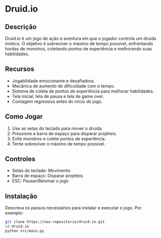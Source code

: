 # Druid.io

## Descrição
Druid.io é um jogo de ação e aventura em que o jogador controla um druida místico. O objetivo é sobreviver o máximo de tempo possível, enfrentando hordas de monstros, coletando pontos de experiência e melhorando suas habilidades.

## Recursos
- Jogabilidade emocionante e desafiadora.
- Mecânica de aumento de dificuldade com o tempo.
- Sistema de coleta de pontos de experiência para melhorar habilidades.
- Tela inicial, tela de pausa e tela de game over.
- Contagem regressiva antes do início do jogo.

## Como Jogar
1. Use as setas do teclado para mover o druida.
2. Pressione a barra de espaço para disparar projéteis.
3. Evite monstros e colete pontos de experiência.
4. Tente sobreviver o máximo de tempo possível.

## Controles
- Setas do teclado: Movimento
- Barra de espaço: Disparar projéteis
- ESC: Pausar/Retomar o jogo

## Instalação
Descreva os passos necessários para instalar e executar o jogo. Por exemplo:
```bash
git clone https://seu-repositorio/druid.io.git
cd druid.io
python src/main.py
